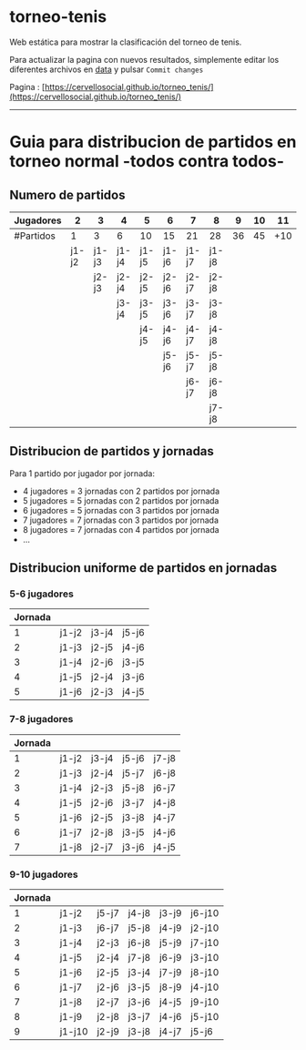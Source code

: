 # torneo-tenis
Web estática para mostrar la clasificación del torneo de tenis.

Para actualizar la pagina con nuevos resultados, simplemente editar los diferentes archivos en [data](./data) y pulsar `Commit changes`

Pagina : [https://cervellosocial.github.io/torneo_tenis/](https://cervellosocial.github.io/torneo_tenis/)

---
# Guia para distribucion de partidos en torneo normal -todos contra todos-
## Numero de partidos
 | Jugadores | 2 | 3 | 4 | 5 | 6 | 7 | 8 | 9 | 10 | 11 | 12|
 | - | - | - | - | - | - | - | - | - | - | - | - | 
 | #Partidos | 1 | 3 | 6 | 10 | 15 | 21 | 28 | 36 | 45 | +10 | +11 | 
 |  | j1-j2 | j1-j3 | j1-j4 | j1-j5 | j1-j6 | j1-j7 | j1-j8 | 
 |  |       | j2-j3 | j2-j4 | j2-j5 | j2-j6 | j2-j7 | j2-j8 | 
 |  |       |       | j3-j4 | j3-j5 | j3-j6 | j3-j7 | j3-j8 | 
 |  |       |       |       | j4-j5 | j4-j6 | j4-j7 | j4-j8 | 
 |  |       |       |       |       | j5-j6 | j5-j7 | j5-j8 | 
 |  |       |       |       |       |       | j6-j7 | j6-j8 | 
 |  |       |       |       |       |       |       | j7-j8 | 

## Distribucion de partidos y jornadas
Para 1 partido por jugador por jornada:
* 4 jugadores = 3 jornadas con 2 partidos por jornada
* 5 jugadores = 5 jornadas con 2 partidos por jornada
* 6 jugadores = 5 jornadas con 3 partidos por jornada
* 7 jugadores = 7 jornadas con 3 partidos por jornada
* 8 jugadores = 7 jornadas con 4 partidos por jornada
* ...
## Distribucion uniforme de partidos en jornadas

### 5-6 jugadores
| Jornada |  |  |  | 
| - | - | - | - | 
| 1 | j1-j2 | j3-j4 | j5-j6 | 
| 2 | j1-j3 | j2-j5 | j4-j6 | 
| 3 | j1-j4 | j2-j6 | j3-j5 | 
| 4 | j1-j5 | j2-j4 | j3-j6 | 
| 5 | j1-j6 | j2-j3 | j4-j5 | 
 
### 7-8 jugadores
| Jornada |  |  |  |  | 
| - | - | - | - | - | 
| 1 | j1-j2 | j3-j4 | j5-j6 | j7-j8 | 
| 2 | j1-j3 | j2-j4 | j5-j7 | j6-j8 | 
| 3 | j1-j4 | j2-j3 | j5-j8 | j6-j7 | 
| 4 | j1-j5 | j2-j6 | j3-j7 | j4-j8 | 
| 5 | j1-j6 | j2-j5 | j3-j8 | j4-j7 | 
| 6 | j1-j7 | j2-j8 | j3-j5 | j4-j6 |  
| 7 | j1-j8 | j2-j7 | j3-j6 | j4-j5 | 

### 9-10 jugadores
| Jornada |  |  |  |  |  |
| - | - | - | - | - | - |
| 1 | j1-j2  | j5-j7 | j4-j8 | j3-j9 | j6-j10 |
| 2 | j1-j3  | j6-j7 | j5-j8 | j4-j9 | j2-j10 |
| 3 | j1-j4  | j2-j3 | j6-j8 | j5-j9 | j7-j10 |
| 4 | j1-j5  | j2-j4 | j7-j8 | j6-j9 | j3-j10 |
| 5 | j1-j6  | j2-j5 | j3-j4 | j7-j9 | j8-j10 |
| 6 | j1-j7  | j2-j6 | j3-j5 | j8-j9 | j4-j10 |
| 7 | j1-j8  | j2-j7 | j3-j6 | j4-j5 | j9-j10 |
| 8 | j1-j9  | j2-j8 | j3-j7 | j4-j6 | j5-j10 |
| 9 | j1-j10 | j2-j9 | j3-j8 | j4-j7 | j5-j6  |

